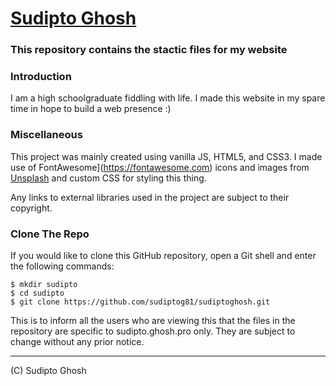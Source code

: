 # [Sudipto Ghosh](https://sudipto.ghosh.pro)
### This repository contains the stactic files for my website

### Introduction

I am a high schoolgraduate fiddling with life. I made this website in my spare time in hope to build a web presence :)

### Miscellaneous

This project was mainly created using vanilla JS, HTML5, and CSS3. I made use of FontAwesome](https://fontawesome.com) icons and images from [Unsplash](https://unsplash.com/) and custom CSS for styling this thing.

Any links to external libraries used in the project are subject to their copyright.

### Clone The Repo

If you would like to clone this GitHub repository, open a Git shell and enter the following commands:
```
$ mkdir sudipto
$ cd sudipto
$ git clone https://github.com/sudiptog81/sudiptoghosh.git
```

This is to inform all the users who are viewing this that the files in the repository are specific to sudipto.ghosh.pro only.
They are subject to change without any prior notice.
***
(C) Sudipto Ghosh
